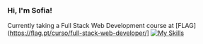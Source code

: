 ### Hi, I'm Sofia!

Currently taking a Full Stack Web Development course at [FLAG](https://flag.pt/curso/full-stack-web-developer/]
[![My Skills](https://skillicons.dev/icons?i=js,html,css,sass,visualstudio,r&theme=light)](https://skillicons.dev)
